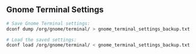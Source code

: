 ## Gnome Terminal Settings
```bash
# Save Gnome Terminal settings:
dconf dump /org/gnome/terminal/ > gnome_terminal_settings_backup.txt

# Load the saved settings:
dconf load /org/gnome/terminal/ < gnome_terminal_settings_backup.txt
```
